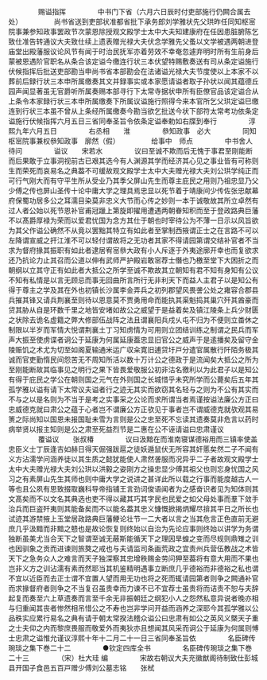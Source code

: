 <!-- { "loadSidebar": true } -->
　　
　　赐谥指挥
　　
　　中书门下省（六月六日辰时付吏部施行仍闗合属去处）
　　
　　尚书省送到吏部状准都省批下承务郎刘学雅状先父珙昨任同知枢宻院事兼参知政事罢政节次蒙恩除授观文殿学士太中大夫知建康府在任因患脏腑陈乞致仕准告转通议大夫致仕续上遗表赠光禄大夫伏念学雅先父蚤以文学被遇两朝进登庙堂出殿藩服议论风节有闻于时治民抚军亦着劳效不幸奄忽遽弃明时所有生前身后蒙被恩遇阶官职名从条合该定谥今缴连行状三本伏望特赐敷奏送有司从条定谥施行伏候指挥后批送吏部勘当申尚书省本部勘会在法诸谥光禄大夫节度使以上本家不以葬前后録行状三本申所属缴奏其文并録事实或本家愿请谥者取子孙状以闻其蕴德丘园声闻显著虽无官爵听所属奏赐本部寻行下太常寺据状申所有臣僚官品该定谥合从上条令本家録行状三本申所属缴奏下所属议谥施行照得今来本官所乞父珙定谥巳缴连到行状三本虽不曾从上条经所属缴奏今勘当欲乞批送今状下部符太常考功依条定谥施行伏候指挥六月五日三省同奉圣旨令依条定谥奉勅如右牒到奉行
　　
　　淳熙九年六月五日
　　
　　右丞相　　淮
　　
　　叅知政事　必大
　　
　　同知枢宻院事兼权叅知政事　廓然（假）
　　
　　给事中　师点
　　
　　中书舍人　待问
　　
　　谥议　　宋若水
　　
　　议曰至诚不欺而后无愧于事君至刚能断而后果敢于立事洞视前古已艰其选今有人渊源其学而经济其心见之事业皆有可称则生而荣死而哀易名之典葢不可缓故观文殿学士太中大夫赠光禄大夫刘公珙学纯正而可行气刚大而有守平生所从受业乃其季父屏山先生而尊主庇民之用则乃祖忠显乃父少傅之传也屏山圣传十论中庸大学之理具焉忠显以死节着于靖康间少传佐张忠献幕府保蜀功居多公之耳濡目染莫非忠义大节而心传之妙则一本于诚敬故其所立卓然有过人者公始以死节恩补官甫冠躐上第旋即擢用遭遇两朝眷知积而至于登政路典巨藩不以髙爵厚禄为荣而以爱君忧国为念方其仕于朝也时宰待公为不薄一日示以风旨欲为其父作谥公确然不从竟以罢黜其特立有如此者至掌制西掖谓正士之在言路不可以左降谓宣威之扞江淮不可以轻付谓故将之无功者其家不得请园第谓交结补官者不当求为督府掾其振职有如此者逮居宥宻叅大政有小人斥逐于外夷途廓开幸也而复欲求还乃抗论力止其召而公道以伸有武师严护殿岩敢宻荐士僭也乃檄至堂下大困折之而朝纲以立其守正有如此者大抵公之所学至诚不欺故其立朝知有君不知有身知有公议不知有私情是以言无顾忌而事无回曲所言所行无非利天下而益人主君子以是知公有得于尊主之学及其在外也初镇长沙属李金弄兵之初列郡望风畏詟公处之雍容合郡县兵摧其锋又请兵荆襄至则待以恩意莫不贾勇用命而能执其渠魁捣其巢穴歼其酋豪而贷其胁从自是环数千里之地皆安堵如故公之威望于是益着矣及镇江陵条上兵少财匮之状除去诡名虚籍之弊大修部伍战阵之法且谓襄阳兵戍乆屯不归为不便则立畨休之制限以半岁而军情大悦谓荆襄土丁习知虏情为可用则立团结训练之制谓之民兵而军声大振至使虏谍者诇公于延康为何属延康葢忠显旧官公之威声于是逺播矣及留守金陵赈饥之术尤为切至如阁夏输通米运广収籴寛旧逋贷圩戸分遣官属散行阡陌务极其诚而官吏勤惰民间怨苦无不周知所活以数十万计公之德政于是流闻矣大抵公之所为至刚能断故其临事见之明行之果下皆畏爱敬服公初非沽名徼利以为此君子以是知公有得于庇民之学公在朝则国之元气在外则国之长城惜乎未究所学而公薨矣后五年其孤学雅以谥有请下太常议夫谥者行之迹无其实而欲窃其名轻与之则为不公有其实而不与之以是名则为不当于是考之实事采之公论而求所谓当者焉谨按谥法廉公方正曰忠威德克就曰肃公之蕴于心者岂不谓廉公方正欤见于事者岂不谓威德克就欤观其易箦之际尚知以国恩未报国耻未雪为言则是公之忠至死不忘读其遗奏莫非危言以药时病举贤以报主知则是公之肃至死益烈节是二惠在公不诬请谥曰忠肃谨议
　　
　　覆谥议　　张叔椿
　　
　　议曰汲黯在而淮南寝谋德裕用而三镇率使盖忠臣义士丁辰逢吉如赫日得天倔强跋扈之徒妖遁鼠伏无所容其奸慝矣然二子不闻有义方沾濡学问涵养徒以其生质之懿犹能使人肃然詟服而况异乎二子者故观文殿学士太中大夫赠光禄大夫刘公珙以洪毅之姿刚方之操忠显少傅其祖父也则忘身忧国之风习之有素屏山先生其师也则中庸大学之说讲之甚详此所以载之行事而能度越古人一等也且公夙有思致掇取巍科导帝指铺王言劲词俊语闻者为之感奋识者见为知体则其文髙矣而不以文名其典选也吏不得以藏其巧其字民也民爱之如父母处事而羣下敛手治兵而巨盗歼夷则其能备矣而不以能名葢其忠义慷慨掀揭炳耀尽揜其平日之所长也试迹其游禁掖上玉堂居政路典巨藩鲠论壮节一二大者以言之当其危言正色直前无避庶几乎汲黯而非黯之戆也是故论恢复则终始以自治为先论应事则终始以讲学为务谓独断虽美尤当合天下之智谓至诚无蔽斯能循天下之理因旱蝗之变而尽规则鼎雉之训也因驯象之贡而进谏则旅獒之戒也与夫请监司条画荒政之宜责州兵营伍教战之术皆天下之急务众人之难言而天子独深察其忠增秩赐金劳问狎至葢将有意大用而不果也岂非义方之训沾濡有素而然耶当其机鉴精明遇事立断庶几乎德裕而非德裕之私也谓不宜以近臣而去正士谓不宜置人望而用无功也将之死而辄请园第者则争之闗通补官而求掾督府者则争之不当复召虽贵幸而力谏不已不宜荐士虽贵将而诘责不恕与夫辞起复而奏至六上草遗奏而言至千余无非振朝廷之纲犯小人之怨然私意异说者晚亦相与归重闻其丧者惨然相吊惜公之不寿也岂非学问开益而涵养之深耶今其孤学雅以公品秩实应累行易名之典有请于朝太常揆法稽众谥公曰忠肃有如公之英风义槩天子重之士夫仰之内而黎庶畏服而敬爱外而夷狄亦且想闻其风采而诇公于延康为何属则愽士忠肃之谥惟允谨议淳熙十年十二月二十一日三省同奉圣旨依
　　
　　名臣碑传琬琰之集下巻二十二
　　
　　●钦定四库全书
　　
　　名臣碑传琬琰之集下巻二十三
　　
　　（宋）杜大珪 编
　　
　　宋故右朝议大夫充徽猷阁待制致仕彭城县开国子食邑五百戸赠少傅刘公墓志铭　　张栻
　　
